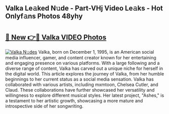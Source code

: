 ## Valka Le𝚊ked N𝚞de - Part-VHj Video Le𝚊ks - Hot Onlyf𝚊ns Photos 48yhy

# <h2><a href="http://ab7650.deff.icu/?id=Valka">🔗 New 👉🔴 Valka VIDEO Photos</a></h2>

[![Valka N𝚞des](https://i.imgur.com/rIISA9y.gif)](http://ab7650.deff.icu/?id=Valka)
Valka, born on December 1, 1995, is an American social media influencer, gamer, and content creator known for her entertaining and engaging presence on various platforms. With a large following and a diverse range of content, Valka has carved out a unique niche for herself in the digital world. This article explores the journey of Valka, from her humble beginnings to her current status as a social media sensation. Valka has collaborated with various artists, including mxmtoon, Chelsea Cutler, and Claud. These collaborations have further showcased her versatility and willingness to explore different musical styles. Her latest project, "Ashes," is a testament to her artistic growth, showcasing a more mature and introspective side of her songwriting.
